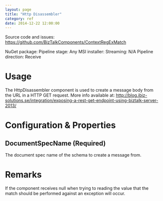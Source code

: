 ```yaml
---
layout: page
title: "Http Disassembler"
category: ref
date: 2014-12-22 12:00:00
---
```


Source code and issues: https://github.com/BizTalkComponents/ContextRegExMatch

NuGet package:
Pipeline stage: Any
MSI installer:
Streaming: N/A
Pipeline direction: Receive

# Usage #
The HttpDisassembler component is used to create a message body from the URL in a HTTP GET request. More info available at: 
http://blog.ibiz-solutions.se/integration/exposing-a-rest-get-endpoint-using-biztalk-server-2013/

# Configuration & Properties ##
## DocumentSpecName (Required) ##
The document spec name of the schema to create a message from.

# Remarks #
If the component receives null when trying to reading the value that the match should be performed against an exception will occur. 

